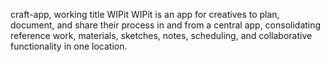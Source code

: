 craft-app, working title WIPit
WIPit is an app for creatives to plan, document, and share their process in and from a central app, 
consolidating reference work, materials, sketches, notes, scheduling, and collaborative functionality in one location.
